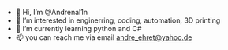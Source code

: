 - 👋 Hi, I’m @Andrenal1n
- 👀 I’m interested in  enginerring, coding, automation, 3D printing
- 🌱 I’m currently learning python and C#
- 📫 you can reach me via email andre_ehret@yahoo.de

<!---
AndeleTheGreat/AndeleTheGreat is a ✨ special ✨ repository because its `README.md` (this file) appears on your GitHub profile.
You can click the Preview link to take a look at your changes.
--->
